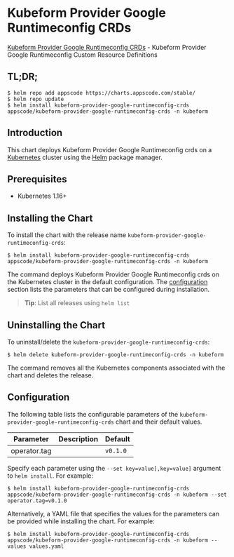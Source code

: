 # Kubeform Provider Google Runtimeconfig CRDs

[Kubeform Provider Google Runtimeconfig CRDs](https://github.com/kubeform) - Kubeform Provider Google Runtimeconfig Custom Resource Definitions

## TL;DR;

```console
$ helm repo add appscode https://charts.appscode.com/stable/
$ helm repo update
$ helm install kubeform-provider-google-runtimeconfig-crds appscode/kubeform-provider-google-runtimeconfig-crds -n kubeform
```

## Introduction

This chart deploys Kubeform Provider Google Runtimeconfig crds on a [Kubernetes](http://kubernetes.io) cluster using the [Helm](https://helm.sh) package manager.

## Prerequisites

- Kubernetes 1.16+

## Installing the Chart

To install the chart with the release name `kubeform-provider-google-runtimeconfig-crds`:

```console
$ helm install kubeform-provider-google-runtimeconfig-crds appscode/kubeform-provider-google-runtimeconfig-crds -n kubeform
```

The command deploys Kubeform Provider Google Runtimeconfig crds on the Kubernetes cluster in the default configuration. The [configuration](#configuration) section lists the parameters that can be configured during installation.

> **Tip**: List all releases using `helm list`

## Uninstalling the Chart

To uninstall/delete the `kubeform-provider-google-runtimeconfig-crds`:

```console
$ helm delete kubeform-provider-google-runtimeconfig-crds -n kubeform
```

The command removes all the Kubernetes components associated with the chart and deletes the release.

## Configuration

The following table lists the configurable parameters of the `kubeform-provider-google-runtimeconfig-crds` chart and their default values.

|  Parameter   | Description | Default  |
|--------------|-------------|----------|
| operator.tag |             | `v0.1.0` |


Specify each parameter using the `--set key=value[,key=value]` argument to `helm install`. For example:

```console
$ helm install kubeform-provider-google-runtimeconfig-crds appscode/kubeform-provider-google-runtimeconfig-crds -n kubeform --set operator.tag=v0.1.0
```

Alternatively, a YAML file that specifies the values for the parameters can be provided while
installing the chart. For example:

```console
$ helm install kubeform-provider-google-runtimeconfig-crds appscode/kubeform-provider-google-runtimeconfig-crds -n kubeform --values values.yaml
```
